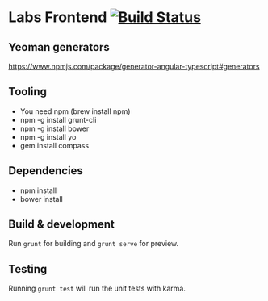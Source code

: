 # Labs Frontend [![Build Status](https://travis-ci.org/clearbooks/labs-frontend.svg)](https://travis-ci.org/clearbooks/labs-frontend)

## Yeoman generators
https://www.npmjs.com/package/generator-angular-typescript#generators

## Tooling

* You need npm (brew install npm)
* npm -g install grunt-cli
* npm -g install bower
* npm -g install yo
* gem install compass
 
## Dependencies

* npm install
* bower install

## Build & development

Run `grunt` for building and `grunt serve` for preview.

## Testing

Running `grunt test` will run the unit tests with karma.
